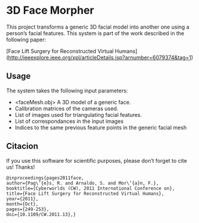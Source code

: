 # 3D Face Morpher

This project transforms a generic 3D facial model into another one using a person’s facial features. This system is part of the work described in the following paper:

[Face Lift Surgery for Reconstructed Virtual Humans] (http://ieeexplore.ieee.org/xpl/articleDetails.jsp?arnumber=6079374&tag=1)

## Usage
The system takes the following input parameters:

*	<faceMesh.obj> A 3D model of a generic face.
*	<cameraCalibrationFile> Calibration matrices of the cameras used.
*	<imageListFile> List of images used for triangulating facial features.
*	<controlPointCorrespondances> List of correspondances in the input images 
*	<controlPointIndices> Indices to the same previous feature points in the generic facial mesh

## Citacion
If you use this software for scientific purposes, please don’t forget to cite us! Thanks!

	@inproceedings{pages2011face,  
	author={Pag\’{e}s, R. and Arnaldo, S. and Mor\’{a}n, F.},  
	booktitle={Cyberworlds (CW), 2011 International Conference on},  
	title={Face Lift Surgery for Reconstructed Virtual Humans},  
	year={2011},  
	month={Oct},  
	pages={249-253},  
	doi={10.1109/CW.2011.13},}  

